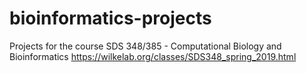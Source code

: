 # bioinformatics-projects
Projects for the course SDS 348/385 - Computational Biology and Bioinformatics
https://wilkelab.org/classes/SDS348_spring_2019.html
